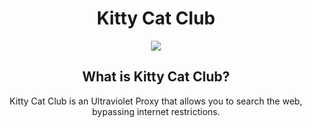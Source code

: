 <div align="center">
  
# Kitty Cat Club
<img src="/public/img/logo.png"/>
<br/>
<h2>What is Kitty Cat Club?</h2>
Kitty Cat Club is an Ultraviolet Proxy that allows you to search the web, bypassing internet restrictions.
</div>
